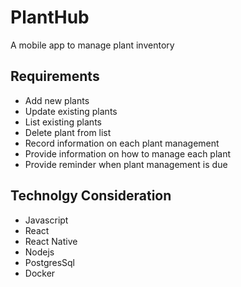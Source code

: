 # PlantHub
A mobile app to manage plant inventory

## Requirements
- Add new plants
- Update existing plants
- List existing plants
- Delete plant from list
- Record information on each plant management
- Provide information on how to manage each plant
- Provide reminder when plant management is due

## Technolgy Consideration
- Javascript
- React
- React Native
- Nodejs
- PostgresSql
- Docker
